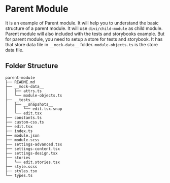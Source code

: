 # Parent Module
It is an example of Parent module. It will help you to understand the basic structure of a parent module. It will use `divi/child-module` as child module. Parent module will also included with the tests and storybooks example. But for parent module, you need to setup a store for tests and storybook. It has that store data file in `__mock-data__` folder. `module-objects.ts` is the store data file.

## Folder Structure
```
parent-module
├── README.md
├── __mock-data__
│   ├── attrs.ts
│   └── module-objects.ts
├── __tests__
│   ├── __snapshots__
│   │   └── edit.tsx.snap
│   └── edit.tsx
├── constants.ts
├── custom-css.ts
├── edit.tsx
├── index.ts
├── module.json
├── module.scss
├── settings-advanced.tsx
├── settings-content.tsx
├── settings-design.tsx
├── stories
│   └── edit.stories.tsx
├── style.scss
├── styles.tsx
└── types.ts
```